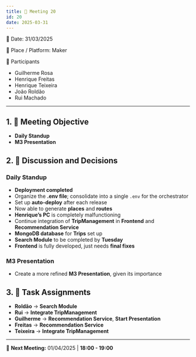 ```yaml
---
title: 📝 Meeting 20
id: 20
date: 2025-03-31
---
```


📅 Date: 31/03/2025  

📍 Place / Platform: Maker  

👥 Participants  

- Guilherme Rosa  
- Henrique Freitas  
- Henrique Teixeira  
- João Roldão  
- Rui Machado  

---

## 1. 🎯 Meeting Objective  

- **Daily Standup**  
- **M3 Presentation**  

## 2. 💬 Discussion and Decisions  

### **Daily Standup**  

- **Deployment completed**  
- Organize the **.env file**; consolidate into a single `.env` for the orchestrator  
- Set up **auto-deploy** after each release  
- Now able to generate **places** and **routes**  
- **Henrique’s PC** is completely malfunctioning  
- Continue integration of **TripManagement** in **Frontend** and **Recommendation Service**  
- **MongoDB database** for **Trips** set up  
- **Search Module** to be completed by **Tuesday**  
- **Frontend** is fully developed, just needs **final fixes**  

### **M3 Presentation**  

- Create a more refined **M3 Presentation**, given its importance  

## 3. 📝 Task Assignments  

- **Roldão** → **Search Module**  
- **Rui** → **Integrate TripManagement**  
- **Guilherme** → **Recommendation Service**, **Start Presentation**  
- **Freitas** → **Recommendation Service**  
- **Teixeira** → **Integrate TripManagement**  

---

📅 **Next Meeting:** 01/04/2025 | **18:00 - 19:00**  

